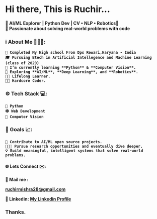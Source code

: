 # **Hi there, This is Ruchir...**

<!-- This is the HTML Portion -->
 <p align="centre">
   <b>🚀 AI/ML Explorer | Python Dev | CV • NLP • Robotics🤖<br>
   <b>🧠 Passionate about solving real-world problems with code<br>

### ℹ️ About Me 🧑🏻‍💻:

    🏫 Completed My High school From Dps Rewari,Haryana - India 
    🎓 Pursuing Btech in Artificial Intellegence and Machine Learning (class of 2029)
    🔭 I’m currently learning **Python** & **Computer Vision**.
    🌱 Exploring **AI/ML**, **Deep Learning**, and **Robotics**.  
    🧑‍🎓 Lifelong Learner.
    👨‍💻 Hardcore Coder.

### ⚙️ Tech Stack 💻:
    🐍 Python 
    🕸️ Web Development
    👀 Computer Vision

###  🎯 Goals 📈:
    🧠 Contribute to AI/ML open source projects.
    🧑🏻‍🔬 Pursue research opportunities and eventually dive deeper.
    💡 Build meaningful, intelligent systems that solve real-world problems.


#### 🌐 Lets Connect ✉️:
<p1>📧 Mail me : <p><a href="ruchimishra28@gmail.com">ruchirmishra28@gmail.com</a>


<p2>🔗 Linkedin: <a href="https://www.linkedin.com/in/ruchir-mishra-980552366">My Linkedin Profile</a> 

### Thanks.
